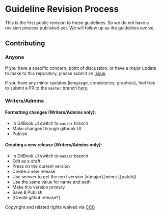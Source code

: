 # Guideline Revision Process

This is the first public revision to these guidelines. So we do not have a revision process published yet.  We will follow up as the guidelines evolve.

## Contributing

### Anyone

If you have a specific concern, point of discussion, or have a major update to make to this repository, please submit an [issue](https://github.com/SecurEth/guidelines/issues/new).

If you have any minor updates \(language, consistency, graphics\), feel free to submit a PR to the `master` branch [here](https://github.com/SecurEth/guidelines/compare).

### Writers/Admins

#### Formatting changes (Writers/Admins only):
- In GitBook UI switch to `master` branch
- Make changes through gitbook UI
- Publish

#### Creating a new release (Writers/Admins only):
- In GitBook UI switch to `master` branch
- Edit as a draft
- Press on the current version
- Create a new release
- Use semver to get the next version (v[major].[minor].[patch])
- Use the same value for name and path
- Make this version primary
- Save & Publish
- [Create githut release?]

 Copyright and related rights waived via [CC0](https://creativecommons.org/publicdomain/zero/1.0/)

